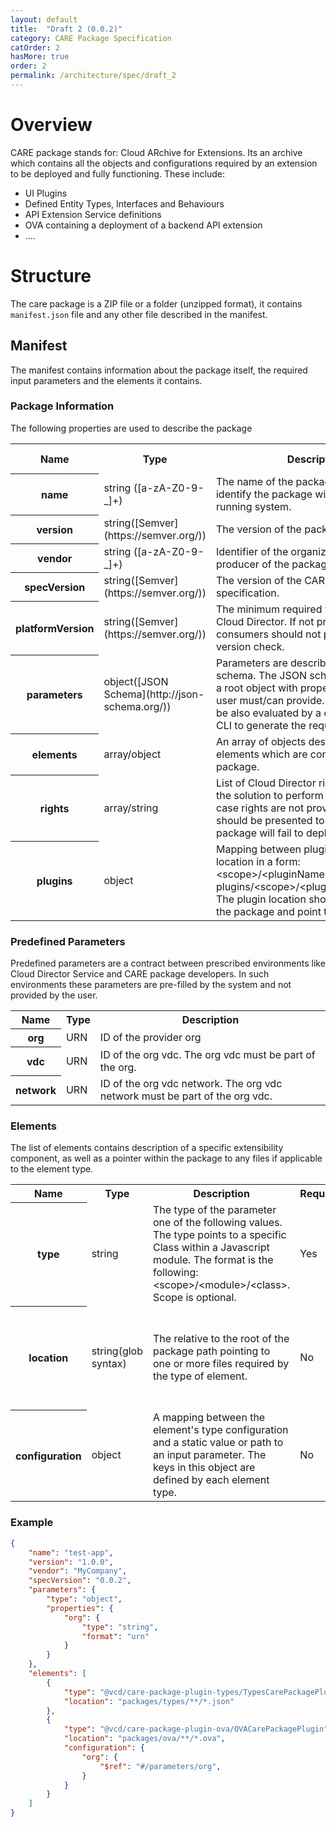 ```yaml
---
layout: default
title:  "Draft 2 (0.0.2)"
category: CARE Package Specification
catOrder: 2
hasMore: true
order: 2
permalink: /architecture/spec/draft_2
---
```

# Overview

CARE package stands for: Cloud ARchive for Extensions. Its an archive which contains all the objects and configurations required by an extension to be deployed and fully functioning. These include:
* UI Plugins
* Defined Entity Types, Interfaces and Behaviours
* API Extension Service definitions
* OVA containing a deployment of a backend API extension
* ....

# Structure
The care package is a ZIP file or a folder (unzipped format), it contains `manifest.json` file and any other file described in the manifest. 

## Manifest
The manifest contains information about the package itself, the required input parameters and the elements it contains.

### Package Information
The following properties are used to describe the package
<table class="concept-table">
  <tr>
    <th>Name</th>
    <th>Type</th>
    <th>Description</th>
    <th>Required</th>
    <th>Default Value</th>
  </tr>
  <tr >
    <th class="concept-header-column">name</th>
    <td>string ([a-zA-Z0-9-_]+)</td>
    <td>The name of the package. It is used to identify the package within a repository or running system.</td>
    <td>Yes</td>
    <td>-</td>
  </tr>
  <tr >
    <th class="concept-header-column">version</th>
    <td>string([Semver](https://semver.org/))</td>
    <td>The version of the package.</td>
    <td>Yes</td>
    <td>-</td>
  </tr>
  <tr >
    <th class="concept-header-column">vendor</th>
    <td>string ([a-zA-Z0-9-_]+)</td>
    <td>Identifier of the organization or the user producer of the package.</td>
    <td>Yes</td>
    <td>-</td>
  </tr>
  <tr >
    <th class="concept-header-column">specVersion</th>
    <td>string([Semver](https://semver.org/))</td>
    <td>The version of the CARE package specification.</td>
    <td>Yes</td>
    <td>-</td>
  </tr>
  <tr >
    <th class="concept-header-column">platformVersion</th>
    <td>string([Semver](https://semver.org/))</td>
    <td>The minimum required version of the Cloud Director. If not provided, consumers should not perform platform version check.</td>
    <td>Yes</td>
    <td>-</td>
  </tr>
  <tr >
    <th class="concept-header-column">parameters</th>
    <td>object([JSON Schema](http://json-schema.org/))</td>
    <td>Parameters are described using JSON schema. The JSON schema should define a root object with properties, which the user must/can provide. The schema can be also evaluated by a data driven UI or CLI to generate the required input fields.</td>
    <td>No</td>
    <td>{}</td>
  </tr>
  <tr >
    <th class="concept-header-column">elements</th>
    <td>array/object</td>
    <td>An array of objects describing the elements which are contained within the package.</td>
    <td>Yes</td>
    <td>-</td>
  </tr>
  <tr >
    <th class="concept-header-column">rights</th>
    <td>array/string</td>
    <td>List of Cloud Director rights required by the solution to perform deployment. In case rights are not provided warning should be presented to the user or package will fail to deploy</td>
    <td>No</td>
    <td>-</td>
  </tr>
  <tr >
    <th class="concept-header-column">plugins</th>
    <td>object</td>
    <td>Mapping between plugin name and plugin location in a form:
&lt;scope&gt;/&lt;pluginName&gt;: plugins/&lt;scope&gt;/&lt;pluginName&gt;/deploy.js
The plugin location should exists within the package and point to a valid plugin</td>
    <td>No</td>
    <td>-</td>
  </tr>
</table>

### Predefined Parameters
Predefined parameters are a contract between prescribed environments like Cloud Director Service and CARE package developers. In such environments these parameters are pre-filled by the system and not provided by the user.
<table class="concept-table">
  <tr>
    <th>Name</th>
    <th>Type</th>
    <th>Description</th>
  </tr>
  <tr >
    <th class="concept-header-column">org</th>
    <td>URN</td>
    <td>ID of the provider org</td>
  </tr>
  <tr >
    <th class="concept-header-column">vdc</th>
    <td>URN</td>
    <td>ID of the org vdc. The org vdc must be part of the org.</td>
  </tr>
  <tr >
    <th class="concept-header-column">network</th>
    <td>URN</td>
    <td>ID of the org vdc network. The org vdc network must be part of the org vdc.</td>
  </tr>
</table>

### Elements
The list of elements contains description of a specific extensibility component, as well as a pointer within the package to any files if applicable to the element type.
<table class="concept-table">
  <tr>
    <th>Name</th>
    <th>Type</th>
    <th>Description</th>
    <th>Required</th>
    <th>Default Value</th>
  </tr>
  <tr >
    <th class="concept-header-column">type</th>
    <td>string</td>
    <td>The type of the parameter one of the following values. The type points to a specific Class within a Javascript module. The format is the following: &lt;scope&gt;/&lt;module&gt;/&lt;class&gt;. Scope is optional.</td>
    <td>Yes</td>
    <td>-</td>
  </tr>
  <tr >
    <th class="concept-header-column">location</th>
    <td>string(glob syntax)</td>
    <td>The relative to the root of the package path pointing to one or more files required by the type of element.</td>
    <td>No</td>
    <td>Each element type will define a default location:
ui: ui/build/*.zip
types: types/**/*.json
ova: **/*.ova</td>
  </tr>
  <tr >
    <th class="concept-header-column">configuration</th>
    <td>object</td>
    <td>A mapping between the element's type configuration and a static value or path to an input parameter. The keys in this object are defined by each element type.</td>
    <td>No</td>
    <td>-</td>
  </tr>
</table>

### Example
```json
{
    "name": "test-app",
    "version": "1.0.0",
    "vendor": "MyCompany",
    "specVersion": "0.0.2",
    "parameters": {
        "type": "object",
        "properties": {
            "org": {
                "type": "string",
                "format": "urn"
            }
        }
    },
    "elements": [
        {
            "type": "@vcd/care-package-plugin-types/TypesCarePackagePlugin",
            "location": "packages/types/**/*.json"
        },
        {
            "type": "@vcd/care-package-plugin-ova/OVACarePackagePlugin",
            "location": "packages/ova/**/*.ova",
            "configuration": {
                "org": {
                    "$ref": "#/parameters/org",
                }
            }
        }
    ]
}
```

